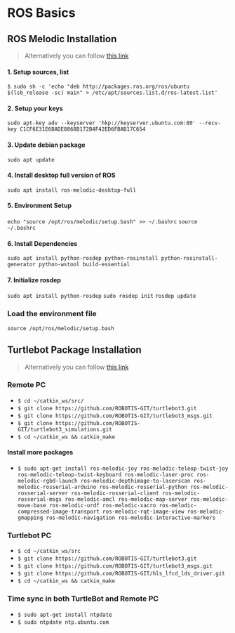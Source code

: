 # ROS Basics
## ROS Melodic Installation
> Alternatively you can follow [this link](http://wiki.ros.org/melodic/Installation/Ubuntu)
#### 1. Setup sources, list
`$ sudo sh -c 'echo "deb http://packages.ros.org/ros/ubuntu $(lsb_release -sc) main" > /etc/apt/sources.list.d/ros-latest.list'`
#### 2. Setup your keys
`sudo apt-key adv --keyserver 'hkp://keyserver.ubuntu.com:80' --recv-key C1CF6E31E6BADE8868B172B4F42ED6FBAB17C654`
#### 3. Update debian package
`sudo apt update`
#### 4. Install desktop full version of ROS
`sudo apt install ros-melodic-desktop-full`
#### 5. Environment Setup
`echo "source /opt/ros/melodic/setup.bash" >> ~/.bashrc`
`source ~/.bashrc`
#### 6. Install Dependencies
`sudo apt install python-rosdep python-rosinstall python-rosinstall-generator python-wstool build-essential`
#### 7. Initialize rosdep
`sudo apt install python-rosdep`
`sudo rosdep init`
`rosdep update`
### Load the environment file
`source /opt/ros/melodic/setup.bash`
## Turtlebot Package Installation
> Alternatively you can follow [this link](https://emanual.robotis.com/docs/en/platform/turtlebot3/pc_setup/)
### Remote PC
- `$ cd ~/catkin_ws/src/`
- `$ git clone https://github.com/ROBOTIS-GIT/turtlebot3.git`
- `$ git clone https://github.com/ROBOTIS-GIT/turtlebot3_msgs.git`
- `$ git clone https://github.com/ROBOTIS-GIT/turtlebot3_simulations.git`
- `$ cd ~/catkin_ws && catkin_make`
#### Install more packages
- `$ sudo apt-get install ros-melodic-joy ros-melodic-teleop-twist-joy ros-melodic-teleop-twist-keyboard ros-melodic-laser-proc ros-melodic-rgbd-launch ros-melodic-depthimage-to-laserscan ros-melodic-rosserial-arduino ros-melodic-rosserial-python ros-melodic-rosserial-server ros-melodic-rosserial-client ros-melodic-rosserial-msgs ros-melodic-amcl ros-melodic-map-server ros-melodic-move-base ros-melodic-urdf ros-melodic-xacro ros-melodic-compressed-image-transport ros-melodic-rqt-image-view ros-melodic-gmapping ros-melodic-navigation ros-melodic-interactive-markers`

### Turtlebot PC
- `$ cd ~/catkin_ws/src`
- `$ git clone https://github.com/ROBOTIS-GIT/turtlebot3.git`
- `$ git clone https://github.com/ROBOTIS-GIT/turtlebot3_msgs.git`
- `$ git clone https://github.com/ROBOTIS-GIT/hls_lfcd_lds_driver.git`
- `$ cd ~/catkin_ws && catkin_make`

### Time sync in both TurtleBot and Remote PC
- `$ sudo apt-get install ntpdate`
- `$ sudo ntpdate ntp.ubuntu.com`
